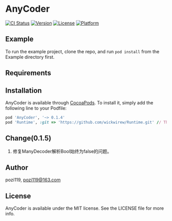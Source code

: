 # AnyCoder

[![CI Status](https://img.shields.io/travis/pozi119/AnyCoder.svg?style=flat)](https://travis-ci.org/pozi119/AnyCoder)
[![Version](https://img.shields.io/cocoapods/v/AnyCoder.svg?style=flat)](https://cocoapods.org/pods/AnyCoder)
[![License](https://img.shields.io/cocoapods/l/AnyCoder.svg?style=flat)](https://cocoapods.org/pods/AnyCoder)
[![Platform](https://img.shields.io/cocoapods/p/AnyCoder.svg?style=flat)](https://cocoapods.org/pods/AnyCoder)

## Example

To run the example project, clone the repo, and run `pod install` from the Example directory first.

## Requirements

## Installation

AnyCoder is available through [CocoaPods](https://cocoapods.org). To install
it, simply add the following line to your Podfile:

```ruby
pod 'AnyCoder', '~> 0.1.4'
pod 'Runtime', :git => 'https://github.com/wickwirew/Runtime.git' // The version in pods is 2.2.2, which requires 2.2.4
```
## Change(0.1.5)
1. 修复ManyDecoder解析Bool始终为false的问题。

## Author

pozi119, pozi119@163.com

## License

AnyCoder is available under the MIT license. See the LICENSE file for more info.
